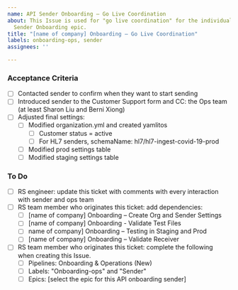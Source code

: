 ```yaml
---
name: API Sender Onboarding – Go Live Coordination
about: This Issue is used for "go live coordination" for the individual sender's API
  Sender Onboarding epic.
title: "[name of company] Onboarding – Go Live Coordination"
labels: onboarding-ops, sender
assignees: ''

---
```


### Acceptance Criteria 
- [ ] Contacted sender to confirm when they want to start sending  
- [ ] Introduced sender to the Customer Support form and CC: the Ops team (at least Sharon Liu and Berni Xiong)  
- [ ] Adjusted final settings:  
     - [ ] Modified organization.yml and created yamlitos  
          - [ ] Customer status = active  
          - [ ] For HL7 senders, schemaName: hl7/hl7-ingest-covid-19-prod 
     - [ ] Modified prod settings table  
     - [ ] Modified staging settings table 

### To Do 
- [ ] RS engineer: update this ticket with comments with every interaction with sender and ops team 
- [ ] RS team member who originates this ticket: add dependencies:  
     - [ ] [name of company] Onboarding – Create Org and Sender Settings 
     - [ ] [name of company] Onboarding - Validate Test Files 
     - [ ] name of company] Onboarding – Testing in Staging and Prod 
     - [ ] [name of company] Onboarding – Validate Receiver 
- [ ] RS team member who originates this ticket: complete the following when creating this Issue. 
     - [ ] Pipelines: Onboarding & Operations (New) 
     - [ ] Labels: "Onboarding-ops" and "Sender" 
     - [ ] Epics: [select the epic for this API onboarding sender]
